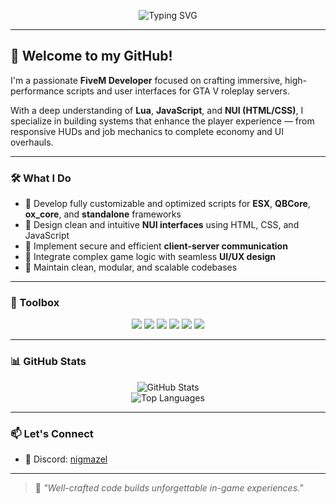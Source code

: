 <p align="center">
  <img src="https://readme-typing-svg.demolab.com?font=Fira+Code&duration=3000&pause=1000&color=00F7FF&center=true&vCenter=true&width=435&lines=FiveM+Developer+%7C+Game+Scripter+%7C+NUI+Designer;Optimizing+RP+one+script+at+a+time!" alt="Typing SVG" />
</p>

---

## 👋 Welcome to my GitHub!

I'm a passionate **FiveM Developer** focused on crafting immersive, high-performance scripts and user interfaces for GTA V roleplay servers.

With a deep understanding of **Lua**, **JavaScript**, and **NUI (HTML/CSS)**, I specialize in building systems that enhance the player experience — from responsive HUDs and job mechanics to complete economy and UI overhauls.

---

### 🛠️ What I Do

- 🔹 Develop fully customizable and optimized scripts for **ESX**, **QBCore**, **ox_core**, and **standalone** frameworks  
- 🔹 Design clean and intuitive **NUI interfaces** using HTML, CSS, and JavaScript  
- 🔹 Implement secure and efficient **client-server communication**  
- 🔹 Integrate complex game logic with seamless **UI/UX design**  
- 🔹 Maintain clean, modular, and scalable codebases

---

### 🧰 Toolbox

<p align="center">
  <img src="https://img.shields.io/badge/Lua-000000?style=for-the-badge&logo=lua&logoColor=white" />
  <img src="https://img.shields.io/badge/JavaScript-F7DF1E?style=for-the-badge&logo=javascript&logoColor=black" />
  <img src="https://img.shields.io/badge/HTML-E34F26?style=for-the-badge&logo=html5&logoColor=white" />
  <img src="https://img.shields.io/badge/CSS-1572B6?style=for-the-badge&logo=css3&logoColor=white" />
  <img src="https://img.shields.io/badge/MySQL-005C84?style=for-the-badge&logo=mysql&logoColor=white" />
  <img src="https://img.shields.io/badge/VSCode-007ACC?style=for-the-badge&logo=visual-studio-code&logoColor=white" />
</p>

---

### 📊 GitHub Stats

<p align="center">
  <img src="https://github-readme-stats.vercel.app/api?username=nigmazel&show_icons=true&theme=radical" alt="GitHub Stats" />
  <br>
  <img src="https://github-readme-stats.vercel.app/api/top-langs/?username=nigmazel&layout=compact&theme=radical" alt="Top Languages" />
</p>

---

### 📫 Let's Connect

- 💬 Discord: [nigmazel](https://discord.com/users/976860817167364176)

---

> 🔧 *"Well-crafted code builds unforgettable in-game experiences."*
